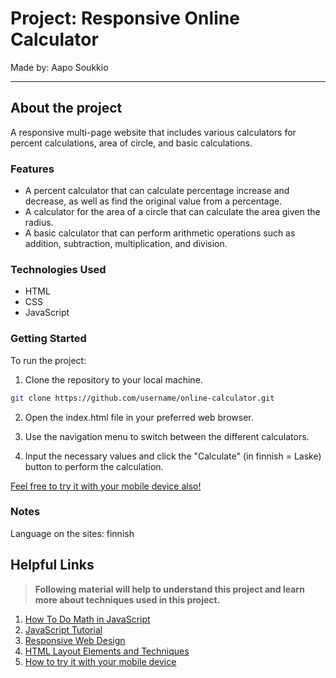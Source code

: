 # Project: Responsive Online Calculator

Made by: Aapo Soukkio

***

## About the project

A responsive multi-page website that includes various calculators for percent calculations, area of circle, and basic calculations.

### Features

- A percent calculator that can calculate percentage increase and decrease, as well as find the original value from a percentage.
- A calculator for the area of a circle that can calculate the area given the radius.
- A basic calculator that can perform arithmetic operations such as addition, subtraction, multiplication, and division.

### Technologies Used

- HTML
- CSS
- JavaScript

### Getting Started

To run the project:

1. Clone the repository to your local machine.

```sh
git clone https://github.com/username/online-calculator.git
```
2. Open the index.html file in your preferred web browser.

3. Use the navigation menu to switch between the different calculators.

4. Input the necessary values and click the "Calculate" (in finnish = Laske) button to perform the calculation.

[Feel free to try it with your mobile device also!](https://www.youtube.com/watch?v=uRYHX4EwYYA)

### Notes

Language on the sites: finnish 

## Helpful Links

> **Following material will help to understand this project and learn more about techniques used in this project.**


1.  [How To Do Math in JavaScript](https://www.digitalocean.com/community/tutorials/how-to-do-math-in-javascript-with-operators)
2.  [JavaScript Tutorial](https://www.w3schools.com/js/)
3.  [Responsive Web Design](https://www.w3schools.com/css/css_rwd_intro.asp)
4.  [HTML Layout Elements and Techniques](https://www.w3schools.com/html/html_layout.asp)
5.  [How to try it with your mobile device](https://www.youtube.com/watch?v=uRYHX4EwYYA)
